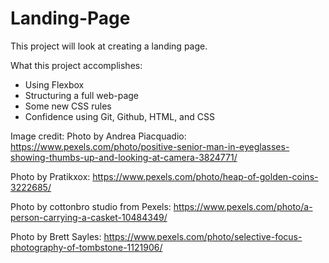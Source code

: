# Landing-Page

This project will look at creating a landing page.

What this project accomplishes:

- Using Flexbox
- Structuring a full web-page
- Some new CSS rules
- Confidence using Git, Github, HTML, and CSS

Image credit:
Photo by Andrea Piacquadio: https://www.pexels.com/photo/positive-senior-man-in-eyeglasses-showing-thumbs-up-and-looking-at-camera-3824771/

Photo by Pratikxox: https://www.pexels.com/photo/heap-of-golden-coins-3222685/

Photo by cottonbro studio from Pexels: https://www.pexels.com/photo/a-person-carrying-a-casket-10484349/

Photo by Brett Sayles: https://www.pexels.com/photo/selective-focus-photography-of-tombstone-1121906/
